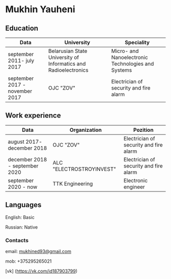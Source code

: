 # Mukhin Yauheni
## Education
| Data |  University | Speciality |
| ------ | ------ | ------ |
| september 2011- july 2017 | Belarusian State University of Informatics and Radioelectronics | Micro- and Nanoelectronic Technologies and Systems |
| september 2017 - november 2017 | OJC "ZOV" | Electrician of security and fire alarm |
## Work experience
| Data | Organization | Pozition |
| ------ | ------ | ------ |
| august 2017- december 2018 | OJC "ZOV" | Electrician of security and fire alarm |
| december 2018 - september 2020 | ALC "ELECTROSTROYINVEST" | Electrician of security and fire alarm |
| september 2020 - now | TTK Engineering | Electronic engineer |
## Languages
English: Basic

Russian: Native
### Contacts 
email: mukhined93@gmail.com

mob: +375295265021

[vk] (https://vk.com/id187903799)

